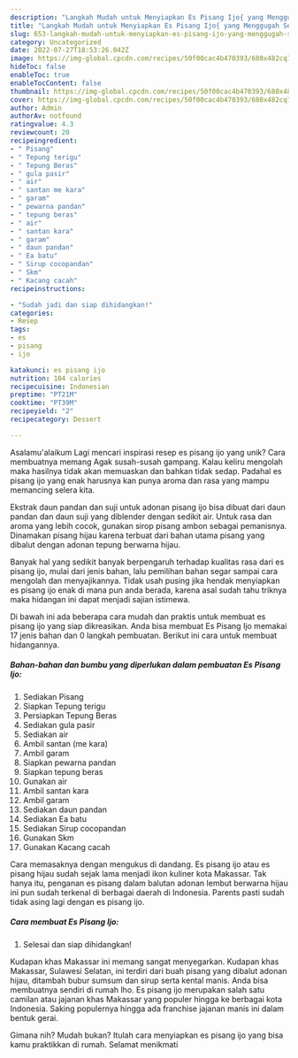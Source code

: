 ```yaml
---
description: "Langkah Mudah untuk Menyiapkan Es Pisang Ijo{ yang Menggugah Selera"
title: "Langkah Mudah untuk Menyiapkan Es Pisang Ijo{ yang Menggugah Selera"
slug: 653-langkah-mudah-untuk-menyiapkan-es-pisang-ijo-yang-menggugah-selera
category: Uncategorized
date: 2022-07-27T18:53:26.042Z
image: https://img-global.cpcdn.com/recipes/50f00cac4b470393/680x482cq70/es-pisang-ijo-foto-resep-utama.jpg
hideToc: false
enableToc: true
enableTocContent: false
thumbnail: https://img-global.cpcdn.com/recipes/50f00cac4b470393/680x482cq70/es-pisang-ijo-foto-resep-utama.jpg
cover: https://img-global.cpcdn.com/recipes/50f00cac4b470393/680x482cq70/es-pisang-ijo-foto-resep-utama.jpg
author: Admin
authorAv: notfound
ratingvalue: 4.3
reviewcount: 20
recipeingredient:
- " Pisang"
- " Tepung terigu"
- " Tepung Beras"
- " gula pasir"
- " air"
- " santan me kara"
- " garam"
- " pewarna pandan"
- " tepung beras"
- " air"
- " santan kara"
- " garam"
- " daun pandan"
- " Ea batu"
- " Sirup cocopandan"
- " Skm"
- " Kacang cacah"
recipeinstructions:

- "Sudah jadi dan siap dihidangkan!"
categories:
- Resep
tags:
- es
- pisang
- ijo

katakunci: es pisang ijo 
nutrition: 104 calories
recipecuisine: Indonesian
preptime: "PT21M"
cooktime: "PT39M"
recipeyield: "2"
recipecategory: Dessert

---
```



Asalamu'alaikum Lagi mencari inspirasi resep es pisang ijo yang unik? Cara membuatnya memang Agak susah-susah gampang. Kalau keliru mengolah maka hasilnya tidak akan memuaskan dan bahkan tidak sedap. Padahal es pisang ijo yang enak harusnya kan punya aroma dan rasa yang mampu memancing selera kita.


Ekstrak daun pandan dan suji untuk adonan pisang ijo bisa dibuat dari daun pandan dan daun suji yang diblender dengan sedikit air. Untuk rasa dan aroma yang lebih cocok, gunakan sirop pisang ambon sebagai pemanisnya. Dinamakan pisang hijau karena terbuat dari bahan utama pisang yang dibalut dengan adonan tepung berwarna hijau.

Banyak hal yang sedikit banyak berpengaruh terhadap kualitas rasa dari es pisang ijo, mulai dari jenis bahan, lalu pemilihan bahan segar sampai cara mengolah dan menyajikannya. Tidak usah pusing jika hendak menyiapkan es pisang ijo enak di mana pun anda berada, karena asal sudah tahu triknya maka hidangan ini dapat menjadi sajian istimewa.


Di bawah ini ada beberapa cara mudah dan praktis untuk membuat es pisang ijo yang siap dikreasikan. Anda bisa membuat Es Pisang Ijo memakai 17 jenis bahan dan 0 langkah pembuatan. Berikut ini cara untuk membuat hidangannya.

<!--inarticleads1-->

##### Bahan-bahan dan bumbu yang diperlukan dalam pembuatan Es Pisang Ijo:

1. Sediakan  Pisang
1. Siapkan  Tepung terigu
1. Persiapkan  Tepung Beras
1. Sediakan  gula pasir
1. Sediakan  air
1. Ambil  santan (me kara)
1. Ambil  garam
1. Siapkan  pewarna pandan
1. Siapkan  tepung beras
1. Gunakan  air
1. Ambil  santan kara
1. Ambil  garam
1. Sediakan  daun pandan
1. Sediakan  Ea batu
1. Sediakan  Sirup cocopandan
1. Gunakan  Skm
1. Gunakan  Kacang cacah


Cara memasaknya dengan mengukus di dandang. Es pisang ijo atau es pisang hijau sudah sejak lama menjadi ikon kuliner kota Makassar. Tak hanya itu, penganan es pisang dalam balutan adonan lembut berwarna hijau ini pun sudah terkenal di berbagai daerah di Indonesia. Parents pasti sudah tidak asing lagi dengan es pisang ijo. 

<!--inarticleads2-->

##### Cara membuat Es Pisang Ijo:


1. Selesai dan siap dihidangkan!

Kudapan khas Makassar ini memang sangat menyegarkan. Kudapan khas Makassar, Sulawesi Selatan, ini terdiri dari buah pisang yang dibalut adonan hijau, ditambah bubur sumsum dan sirup serta kental manis. Anda bisa membuatnya sendiri di rumah lho. Es pisang ijo merupakan salah satu camilan atau jajanan khas Makassar yang populer hingga ke berbagai kota Indonesia. Saking populernya hingga ada franchise jajanan manis ini dalam bentuk gerai. 

Gimana nih? Mudah bukan? Itulah cara menyiapkan es pisang ijo yang bisa kamu praktikkan di rumah. Selamat menikmati
